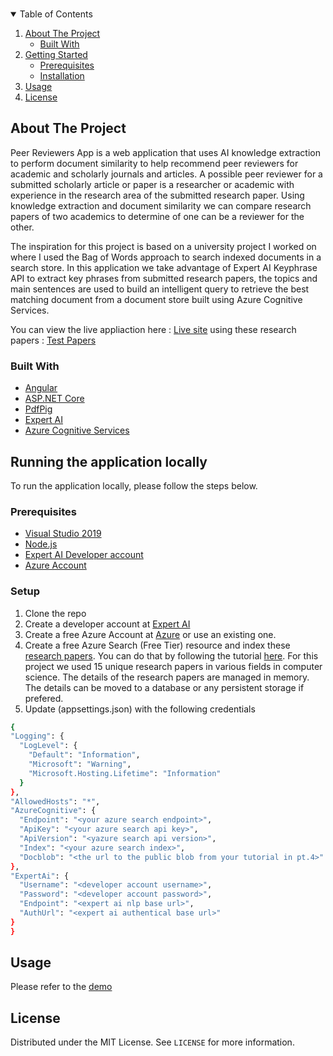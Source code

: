 <!--
*** Thanks for checking out the Best-README-Template. If you have a suggestion
*** that would make this better, please fork the repo and create a pull request
*** or simply open an issue with the tag "enhancement".
*** Thanks again! Now go create something AMAZING! :D
-->



<!-- PROJECT SHIELDS -->
<!--
*** I'm using markdown "reference style" links for readability.
*** Reference links are enclosed in brackets [ ] instead of parentheses ( ).
*** See the bottom of this document for the declaration of the reference variables
*** for contributors-url, forks-url, etc. This is an optional, concise syntax you may use.
*** https://www.markdownguide.org/basic-syntax/#reference-style-links
-->

<!-- PROJECT LOGO -->
<br />
<p align="center">
<!-- TABLE OF CONTENTS -->
<details open="open">
  <summary>Table of Contents</summary>
  <ol>
    <li>
      <a href="#about-the-project">About The Project</a>
      <ul>
        <li><a href="#built-with">Built With</a></li>
      </ul>
    </li>
    <li>
      <a href="#getting-started">Getting Started</a>
      <ul>
        <li><a href="#prerequisites">Prerequisites</a></li>
        <li><a href="#installation">Installation</a></li>
      </ul>
    </li>
    <li><a href="#usage">Usage</a></li>
    <li><a href="#license">License</a></li>
  </ol>
</details>



<!-- ABOUT THE PROJECT -->
## About The Project
Peer Reviewers App is a web application that uses AI knowledge extraction to perform document similarity to help recommend peer reviewers  for 
academic and scholarly journals and articles. A possible peer reviewer for a submitted scholarly article or paper is a researcher or academic with experience
in the research area of the submitted research paper. Using knowledge extraction and document similarity we can compare research papers of two academics to
determine of one can be a reviewer for the other. 

The inspiration for this project is based on a university project I worked on where I used the Bag of Words approach to search indexed documents in a 
search store. In this application we take advantage of Expert AI Keyphrase API to extract key phrases from submitted research papers, the topics and 
main sentences are used to build an intelligent query to retrieve the best matching document from a document store built using Azure Cognitive Services. 

You can view the live appliaction here : [Live site](https://prappexpertai.azurewebsites.net/)   using these research papers : [Test Papers](https://github.com/peterasamoah7/peer-reviewers-expertai/tree/master/reviewpapers)

### Built With
* [Angular](https://angular.io/)
* [ASP.NET Core](https://dotnet.microsoft.com/)
* [PdfPig](https://uglytoad.github.io/PdfPig/)
* [Expert AI](https://www.expert.ai/)
* [Azure Cognitive Services](https://azure.microsoft.com/en-gb/services/cognitive-services/)



<!-- GETTING STARTED -->
## Running the application locally

To run the application locally, please follow the steps below.

### Prerequisites

* [Visual Studio 2019](https://visualstudio.microsoft.com/)
* [Node.js](https://nodejs.org/)
* [Expert AI Developer account](https://developer.expert.ai/)
* [Azure Account](https://azure.microsoft.com/)


### Setup

1. Clone the repo 
2. Create a developer account at [Expert AI](https://developer.expert.ai/)
3. Create a free Azure Account at [Azure](https://azure.microsoft.com/) or use an existing one. 
4. Create a free Azure Search (Free Tier) resource and index these [research papers](https://github.com/peterasamoah7/peer-reviewers-expertai/tree/master/researchpapers). You can do that by following the tutorial [here](https://docs.microsoft.com/en-us/azure/search/cognitive-search-quickstart-blob). For this project we used 15 unique research papers in various fields in computer science. The details of the research papers are managed in memory. The details can be moved to a database or any persistent storage if prefered. 
5. Update (appsettings.json) with the following credentials
  ```sh
  {
  "Logging": {
    "LogLevel": {
      "Default": "Information",
      "Microsoft": "Warning",
      "Microsoft.Hosting.Lifetime": "Information"
    }
  },
  "AllowedHosts": "*",
  "AzureCognitive": {
    "Endpoint": "<your azure search endpoint>",
    "ApiKey": "<your azure search api key>",
    "ApiVersion": "<yazure search api version>",
    "Index": "<your azure search index>",
    "Docblob": "<the url to the public blob from your tutorial in pt.4>"
  },
  "ExpertAi": {
    "Username": "<developer account username>",
    "Password": "<developer account password>",
    "Endpoint": "<expert ai nlp base url>",
    "AuthUrl": "<expert ai authentical base url>"
  }
}
  ```

<!-- USAGE EXAMPLES -->
## Usage

Please refer to the [demo](https://example.com)

<!-- LICENSE -->
## License

Distributed under the MIT License. See `LICENSE` for more information.

